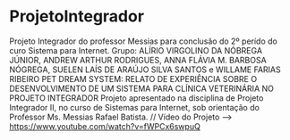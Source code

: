 # ProjetoIntegrador
Projeto Integrador do professor Messias para conclusão do 2º perído do curo Sistema para Internet. Grupo: ALÍRIO VIRGOLINO DA NÓBREGA JÚNIOR, ANDREW ARTHUR RODRIGUES, ANNA FLÁVIA M. BARBOSA NÓGREGA, SUELEN LAÍS DE ARAÚJO SILVA SANTOS e WILLAME FARIAS RIBEIRO
PET DREAM SYSTEM: RELATO DE EXPERIÊNCIA SOBRE O 
DESENVOLVIMENTO DE UM SISTEMA PARA CLÍNICA VETERINÁRIA NO 
PROJETO INTEGRADOR
Projeto apresentado na disciplina 
de Projeto Integrador II, no curso 
de Sistemas para Internet, sob 
orientação do Professor Ms. 
Messias Rafael Batista.
// Vídeo do Projeto --> https://www.youtube.com/watch?v=fWPCx6swpuQ
